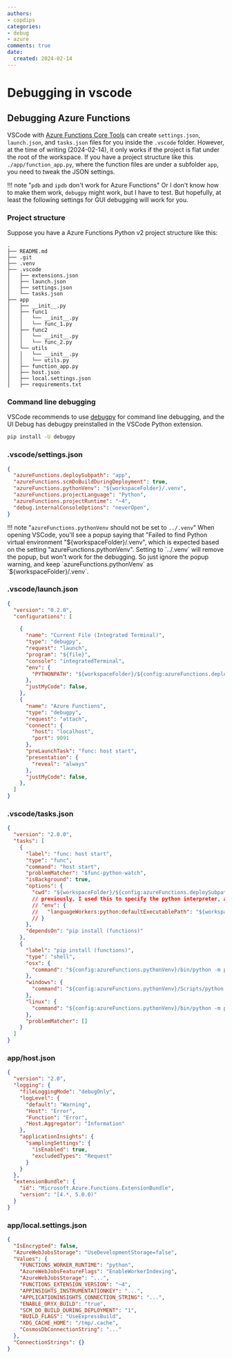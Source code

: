 ```yaml
---
authors:
- copdips
categories:
- debug
- azure
comments: true
date:
  created: 2024-02-14
---
```


# Debugging in vscode

<!-- more -->

## Debugging Azure Functions

VSCode with [Azure Functions Core Tools](https://learn.microsoft.com/en-us/azure/azure-functions/functions-run-local?tabs=linux%2Cisolated-process%2Cnode-v4%2Cpython-v2%2Chttp-trigger%2Ccontainer-apps&pivots=programming-language-python) can create `settings.json`, `launch.json`, and `tasks.json` files for you inside the `.vscode` folder.
However, at the time of writing (2024-02-14), it only works if the project is flat under the root of the workspace.
If you have a project structure like this `./app/function_app.py`, where the function files are under a subfolder `app`, you need to tweak the JSON settings.

!!! note "`pdb` and `ipdb` don't work for Azure Functions"
    Or I don't know how to make them work, `debugpy` might work, but I have to test. But hopefully, at least the following settings for GUI debugging will work for you.

### Project structure

Suppose you have a Azure Functions Python v2 project structure like this:

```console title="tree -a -I '.venv|.git|.*_cache|*.pyc'"
.
├── README.md
├── .git
├── .venv
├── .vscode
│   ├── extensions.json
│   ├── launch.json
│   ├── settings.json
│   └── tasks.json
├── app
│   ├── __init__.py
│   ├── func1
│   │   └── __init__.py
│   │   └── func_1.py
│   ├── func2
│   │   └── __init__.py
│   │   └── func_2.py
│   └── utils
│   │   └── __init__.py
│   │   └── utils.py
│   ├── function_app.py
│   ├── host.json
│   ├── local.settings.json
│   ├── requirements.txt
```

### Command line debugging

VSCode recommends to use [debugpy](https://code.visualstudio.com/docs/python/debugging#_install-debugpy) for command line debugging, and the UI Debug has debugpy preinstalled in the VSCode Python extension.

```bash title="install debugpy for command line deugging"
pip install -U debugpy
```

### .vscode/settings.json

```json title=".vscode/settings.json"
{
  "azureFunctions.deploySubpath": "app",
  "azureFunctions.scmDoBuildDuringDeployment": true,
  "azureFunctions.pythonVenv": "${workspaceFolder}/.venv",
  "azureFunctions.projectLanguage": "Python",
  "azureFunctions.projectRuntime": "~4",
  "debug.internalConsoleOptions": "neverOpen",
}
```

!!! note "`azureFunctions.pythonVenv` should not be set to `../.venv`"
    When opening VSCode, you'll see a popup saying that "Failed to find Python virtual environment "${workspaceFolder}/.venv", which is expected based on the setting "azureFunctions.pythonVenv". Setting to `../.venv` will remove the popup, but won't work for the debugging. So just ignore the popup warning, and keep `azureFunctions.pythonVenv` as `${workspaceFolder}/.venv`.

### .vscode/launch.json

```json title=".vscode/launch.json"
{
  "version": "0.2.0",
  "configurations": [

    {
      "name": "Current File (Integrated Terminal)",
      "type": "debugpy",
      "request": "launch",
      "program": "${file}",
      "console": "integratedTerminal",
      "env": {
        "PYTHONPATH": "${workspaceFolder}/${config:azureFunctions.deploySubpath}"
      },
      "justMyCode": false,
    },
    {
      "name": "Azure Functions",
      "type": "debugpy",
      "request": "attach",
      "connect": {
        "host": "localhost",
        "port": 9091
      },
      "preLaunchTask": "func: host start",
      "presentation": {
        "reveal": "always"
      },
      "justMyCode": false,
    },
  ]
}
```

### .vscode/tasks.json

```json title=".vscode/tasks.json"
{
  "version": "2.0.0",
  "tasks": [
    {
      "label": "func: host start",
      "type": "func",
      "command": "host start",
      "problemMatcher": "$func-python-watch",
      "isBackground": true,
      "options": {
        "cwd": "${workspaceFolder}/${config:azureFunctions.deploySubpath}",
        // previously, I used this to specify the python interpreter, as VSCode debug only finds the default python interpreter, but not anymore
        // "env": {
        //   "languageWorkers:python:defaultExecutablePath": "${workspaceFolder}/.venv/bin/python",
        // }
      },
      "dependsOn": "pip install (functions)"
    },
    {
      "label": "pip install (functions)",
      "type": "shell",
      "osx": {
        "command": "${config:azureFunctions.pythonVenv}/bin/python -m pip install -r ${workspaceFolder}/inventories/requirements.txt"
      },
      "windows": {
        "command": "${config:azureFunctions.pythonVenv}/Scripts/python -m pip install -r ${workspaceFolder}/inventories/requirements.txt"
      },
      "linux": {
        "command": "${config:azureFunctions.pythonVenv}/bin/python -m pip install -r ${workspaceFolder}/inventories/requirements.txt"
      },
      "problemMatcher": []
    }
  ]
}
```

### app/host.json

```json title="app/host.json"
{
  "version": "2.0",
  "logging": {
    "fileLoggingMode": "debugOnly",
    "logLevel": {
      "default": "Warning",
      "Host": "Error",
      "Function": "Error",
      "Host.Aggregator": "Information"
    },
    "applicationInsights": {
      "samplingSettings": {
        "isEnabled": true,
        "excludedTypes": "Request"
      }
    }
  },
  "extensionBundle": {
    "id": "Microsoft.Azure.Functions.ExtensionBundle",
    "version": "[4.*, 5.0.0)"
  }
}
```

### app/local.settings.json

```json title="app/local.settings.json"
{
  "IsEncrypted": false,
  "AzureWebJobsStorage": "UseDevelopmentStorage=false",
  "Values": {
    "FUNCTIONS_WORKER_RUNTIME": "python",
    "AzureWebJobsFeatureFlags": "EnableWorkerIndexing",
    "AzureWebJobsStorage": "...",
    "FUNCTIONS_EXTENSION_VERSION": "~4",
    "APPINSIGHTS_INSTRUMENTATIONKEY": "...",
    "APPLICATIONINSIGHTS_CONNECTION_STRING": "...",
    "ENABLE_ORYX_BUILD": "true",
    "SCM_DO_BUILD_DURING_DEPLOYMENT": "1",
    "BUILD_FLAGS": "UseExpressBuild",
    "XDG_CACHE_HOME": "/tmp/.cache",
    "CosmosDbConnectionString": "..."
  },
  "ConnectionStrings": {}
}
```
